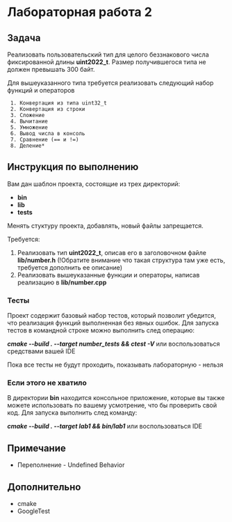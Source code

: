 # Лабораторная работа 2

## Задача

  Реализовать пользовательский тип для целого беззнакового числа
фиксированной длины **uint2022_t**. Размер получившегося типа не должен превышать 300 байт.

  Для вышеуказанного типа требуется реализовать следующий набор функций и операторов

     1. Конвертация из типа uint32_t
     2. Конвертация из строки
     3. Сложение
     4. Вычитание
     5. Умножение
     6. Вывод числа в консоль
     7. Сравнение (== и !=)
     8. Деление*


## Инструкция по выполнению

Вам дан шаблон проекта, состоящие из трех директорий:
- **bin**
- **lib**
- **tests**

Менять стуктуру проекта, добавлять, новый файлы запрещается.

Требуется:
  1. Реализовать тип **uint2022_t**, описав его в заголовочном файле **lib/number.h** (!Обратите внимание что такая структура там уже есть, требуется дополнить ее описание)
  2. Реализовать вышеуказанные функции и операторы, написав реализацию в **lib/number.cpp**

### Тесты

Проект содержит базовый набор тестов, который позволит убедится, что реализация функций выполненная без явных ошибок.
Для запуска тестов в командной строке можно выполнить след операцию:

***cmake --build . --target number_tests && ctest -V***  или воспользоваться средствами вашей IDE

Пока все тесты не будут проходить, показывать лабораторную - нельзя

### Если этого не хватило

В директории **bin** находится консольное приложение, которые вы также можете использовать по вашему усмотрение, что бы проверить свой код.
Для запуска выполнить след команду:

***cmake --build . --target lab1 && bin/lab1*** или воспользоваться IDE

## Примечание
 - Переполнение - Undefined Behavior


## Дополнительно
 - cmake
 - GoogleTest

